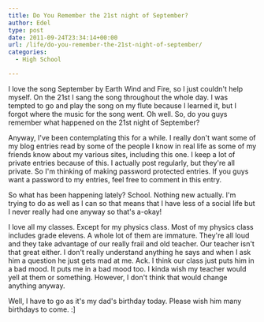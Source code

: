 ```yaml
---
title: Do You Remember the 21st night of September?
author: Edel
type: post
date: 2011-09-24T23:34:14+00:00
url: /life/do-you-remember-the-21st-night-of-september/
categories:
  - High School

---
```

I love the song September by Earth Wind and Fire, so I just couldn't help myself. On the 21st I sang the song throughout the whole day. I was tempted to go and play the song on my flute because I learned it, but I forgot where the music for the song went. Oh well. So, do you guys remember what happened on the 21st night of September?

Anyway, I've been contemplating this for a while. I really don't want some of my blog entries read by some of the people I know in real life as some of my friends know about my various sites, including this one. I keep a lot of private entries because of this. I actually post regularly, but they're all private. So I'm thinking of making password protected entries. If you guys want a password to my entries, feel free to comment in this entry.

So what has been happening lately? School. Nothing new actually. I'm trying to do as well as I can so that means that I have less of a social life but I never really had one anyway so that's a-okay!

I love all my classes. Except for my physics class. Most of my physics class includes grade elevens. A whole lot of them are immature. They're all loud and they take advantage of our really frail and old teacher. Our teacher isn't that great either. I don't really understand anything he says and when I ask him a question he just gets mad at me. Ack. I think our class just puts him in a bad mood. It puts me in a bad mood too. I kinda wish my teacher would yell at them or something. However, I don't think that would change anything anyway.

Well, I have to go as it's my dad's birthday today. Please wish him many birthdays to come. :]


